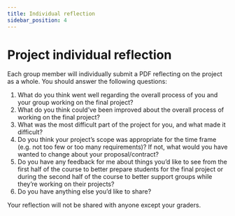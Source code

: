 ```yaml
---
title: Individual reflection
sidebar_position: 4
---
```


# Project individual reflection

Each group member will individually submit a PDF reflecting on the project as a whole. You should answer the following questions:

1. What do you think went well regarding the overall process of you and your group working on the final project?
2. What do you think could’ve been improved about the overall process of working on the final project?
3. What was the most difficult part of the project for you, and what made it difficult?
4. Do you think your project’s scope was appropriate for the time frame (e.g. not too few or too many requirements)? If not, what would you have wanted to change about your proposal/contract?
5. Do you have any feedback for me about things you’d like to see from the first half of the course to better prepare students for the final project or during the second half of the course to better support groups while they’re working on their projects?
6. Do you have anything else you’d like to share?

Your reflection will not be shared with anyone except your graders.